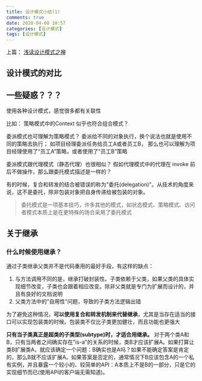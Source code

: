 ```yaml
---
title: 设计模式小结(1)
comments: true
date: 2020-04-08 10:57
categories: [设计模式]
tags: [设计模式]
---
```


上篇： [浅读设计模式之禅](http://jasonzeng.top/2018/10/08/8-Book-The-Zen-of-Design-Patterns/)

## 设计模式的对比




## 一些疑惑？？？

使用各种设计模式，感觉很多都有关联性

比如：
策略模式中的Context 似乎也符合组合模式？

委派模式也可理解为策略模式？ 委派给不同的对象执行，换个说法也就是使用不同的策略去执行；
如项目经理委派任务给员工A或者员工B， 那么也可以理解为项目经理使用了“员工A”策略，或者使用了“员工B”策略

委派模式跟代理模式（静态代理）也很相似？ 假如代理模式中的代理在 invoke 前后不做操作，那么跟委托模式描述是一样的？

有的时候，复合和转发的结合被错误的称为"委托(delegation)"。从技术的角度来说，这不是委托，除非包装对象把自身传递给被包装的对象。

> 委托模式是一项基本技巧，许多其他的模式，如状态模式、策略模式、访问者模式本质上是在更特殊的场合采用了委托模式


## 关于继承

### 什么时候使用继承？

通过子类继承父类并不是代码重用的最好手段，有这样的缺点：
1. 与方法调用不同的是，继承打破封装性。子类依赖于父类，如果父类的具体实现细节改变，子类也会跟着相应改变。除非父类就是专门为扩展而设计的，并且有良好的文档说明
2. 父类方法中的”自用性“问题，导致的子类方法逻辑出错

为了避免这种情况，**可以使用复合和转发机制来代替继承**，尤其是当存在适当的接口可以实现包装类的时候。包装类不仅比子类更加健壮，而且功能也更强大

**只有当子类真正是超类的子类型(subtype)时，才适合用继承。** 对于两个类A和B，只有当两者之间确实存在"is-a"的关系的时候，类B才应该扩展A。如果打算让类B扩展类A，就应该确定一个问题：B确实也是A吗？如果不能确定答案是肯定的，那么B就不应该扩展A。如果答案是否定的，通常情况下B应该包含A的一个私有实例，并且暴露一个较小的、较简单的API：A本质上不是B的一部分，只是它的实现细节而已(使用API的客户端无需知道)。



